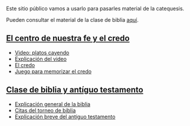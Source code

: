 Este sitio público vamos a usarlo para pasarles material de la catequesis.

Pueden consultar el material de la clase de biblia [aquí](biblia-at/).


## [El centro de nuestra fe y el credo](credo/)
 - [Video: platos cayendo](https://www.youtube.com/watch?v=hY91S80tu7Q)
 - [Explicación del video](credo/explicacion-video.html)
 - [El credo](credo/el-credo.html)
 - [Juego para memorizar el credo](credo/juego.html)

## [Clase de biblia y antíguo testamento](biblia-at/)
 - [Explicación general de la biblia](biblia-at/clase-de-biblia.html)
 - [Citas del torneo de biblia](biblia-at/citas-torneo.html)
 - [Explicación breve del antiguo testamento](biblia-at/antiguo-testamento.html)